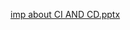 [imp about CI AND CD.pptx](https://github.com/CdtAditya/CdtAditya/files/14791996/imp.about.CI.AND.CD.pptx)
